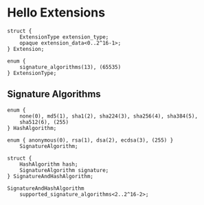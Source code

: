 Hello Extensions
================

	struct {
		ExtensionType extension_type;
		opaque extension_data<0..2^16-1>;
	} Extension;

	enum {
		signature_algorithms(13), (65535)
	} ExtensionType;

Signature Algorithms
--------------------

	enum {
		none(0), md5(1), sha1(2), sha224(3), sha256(4), sha384(5),
		sha512(6), (255)
	} HashAlgorithm;

	enum { anonymous(0), rsa(1), dsa(2), ecdsa(3), (255) }
		SignatureAlgorithm;

	struct {
		HashAlgorithm hash;
		SignatureAlgorithm signature;
	} SignatureAndHashAlgorithm;

	SignatureAndHashAlgorithm
		supported_signature_algorithms<2..2^16-2>;
